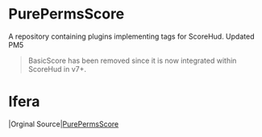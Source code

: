 # PurePermsScore
A repository containing plugins implementing tags for ScoreHud.
Updated PM5

> BasicScore has been removed since it is now integrated within ScoreHud in v7+.

# Ifera
|Orginal Source|[PurePermsScore](https://github.com/Ifera/ScoreHudX/tree/main/PurePermsScore)
